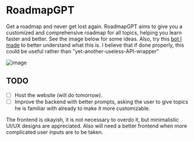 # RoadmapGPT
Get a roadmap and never get lost again. RoadmapGPT aims to give you a customized and comprehensive roadmap for all topics, helping you learn faster and better. See the image below for some ideas. Also, try this [bot I made](https://poe.com/Roadmap) to better understand what this is. I believe that if done properly, this could be useful rather than "yet-another-useless-API-wrapper"

![image](https://github.com/robinroy03/RoadmapGPT/assets/115863770/6e59f80c-41cd-43fa-a642-002f808248e3)

## TODO

- [ ] Host the website (will do tomorrow).
- [ ] Improve the backend with better prompts, asking the user to give topics he is familiar with already to make it more customizable.

The frontend is okayish, it is not necessary to overdo it, but minimalistic UI/UX designs are appreciated. Also will need a better frontend when more complicated user inputs are to be taken.
